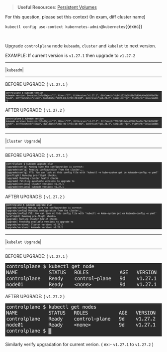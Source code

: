 
> <strong>Useful Resources</strong>: [Persistent Volumes](https://kubernetes.io/docs/concepts/storage/persistent-volumes/)

For this question, please set this context (In exam, diff cluster name)

`kubectl config use-context kubernetes-admin@kubernetes`{{exec}}

<br>


Upgrade `controlplane` node `kubeadm`, `cluster` and `kubelet` to next version.

EXAMPLE: If current version is `v1.27.1` then upgrade to `v1.27.2`

***********
|`kubeadm`|
***********

BEFORE UPGRADE: ( `v1.27.1` )

![Scan results](./2.png)

AFTER UPGRADE: ( `v1.27.2` )

![Scan results](./b.png)

*******************
|`Cluster Upgrade`|
*******************

BEFORE UPGRADE: ( `v1.27.1` )

![Scan results](./3.png)

AFTER UPGRADE: ( `v1.27.2` )

![Scan results](./c.png)

*******************
|`kubelet Upgrade`|
*******************

BEFORE UPGRADE: ( `v1.27.1` )

![Scan results](./1.png)

AFTER UPGRADE: ( `v1.27.2` )

![Scan results](./a.png)

Similarly verify upgradation for current verion. ( ex:- `v1.27.1` to `v1.27.2` )